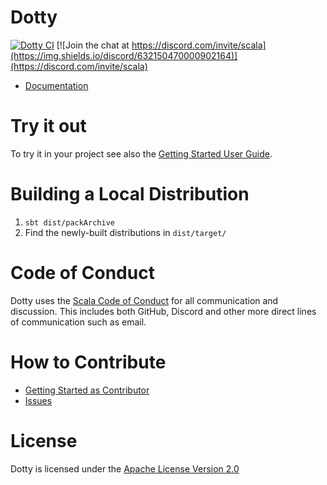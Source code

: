 Dotty
=====
[![Dotty CI](https://github.com/scala/scala3/workflows/Dotty/badge.svg?branch=main)](https://github.com/scala/scala3/actions?query=branch%3Amain)
[![Join the chat at https://discord.com/invite/scala](https://img.shields.io/discord/632150470000902164)](https://discord.com/invite/scala)

* [Documentation](https://docs.scala-lang.org/scala3/)

Try it out
==========
To try it in your project see also the [Getting Started User Guide](https://docs.scala-lang.org/scala3/getting-started.html).

Building a Local Distribution
=============================
1. `sbt dist/packArchive`
2. Find the newly-built distributions in `dist/target/`

Code of Conduct
===============
Dotty uses the [Scala Code of Conduct](https://www.scala-lang.org/conduct.html)
for all communication and discussion. This includes both GitHub, Discord and
other more direct lines of communication such as email.

How to Contribute
=================
* [Getting Started as Contributor](https://docs.scala-lang.org/scala3/guides/contribution/contribution-intro.html)
* [Issues](https://github.com/scala/scala3/issues?q=is%3Aissue+is%3Aopen+label%3A%22help+wanted%22)

License
=======
Dotty is licensed under the [Apache License Version 2.0](https://www.apache.org/licenses/LICENSE-2.0)
